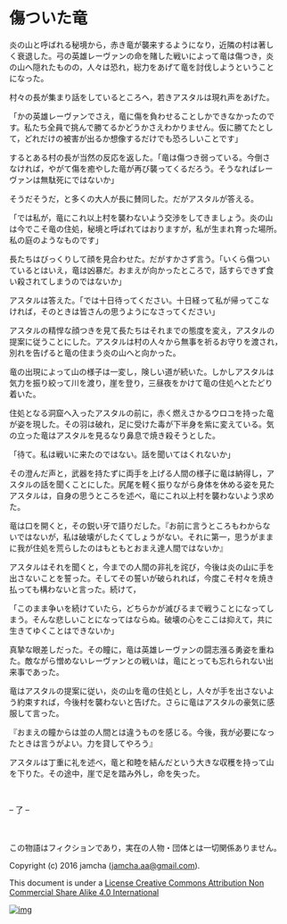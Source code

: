 # 傷ついた竜

炎の山と呼ばれる秘境から，赤き竜が襲来するようになり，近隣の村は著し  
く衰退した。弓の英雄レーヴァンの命を賭した戦いによって竜は傷つき，炎  
の山へ隠れたものの，人々は恐れ，総力をあげて竜を討伐しようということ  
になった。  

村々の長が集まり話をしているところへ，若きアスタルは現れ声をあげた。  

「かの英雄レーヴァンでさえ，竜に傷を負わせることしかできなかったので  
す。私たち全員で挑んで勝てるかどうかさえわかりません。仮に勝てたとし  
て，どれだけの被害が出るか想像するだけでも恐ろしいことです」  

するとある村の長が当然の反応を返した。「竜は傷つき弱っている。今倒さ  
なければ，やがて傷を癒やした竜が再び襲ってくるだろう。そうなればレー  
ヴァンは無駄死にではないか」  

そうだそうだ，と多くの大人が長に賛同した。だがアスタルが答える。  

「では私が，竜にこれ以上村を襲わないよう交渉をしてきましょう。炎の山  
は今でこそ竜の住処，秘境と呼ばれてはおりますが，私が生まれ育った場所。  
私の庭のようなものです」  

長たちはびっくりして顔を見合わせた。だがすかさず言う。「いくら傷つい  
ているとはいえ，竜は凶暴だ。おまえが向かったところで，話すらできず食  
い殺されてしまうのではないか」  

アスタルは答えた。「では十日待ってください。十日経って私が帰ってこな  
ければ，そのときは皆さんの思うようになさってください」  

アスタルの精悍な顔つきを見て長たちはそれまでの態度を変え，アスタルの  
提案に従うことにした。アスタルは村の人々から無事を祈るお守りを渡され，  
別れを告げると竜の住まう炎の山へと向かった。  

竜の出現によって山の様子は一変し，険しい道が続いた。しかしアスタルは  
気力を振り絞って川を渡り，崖を登り，三昼夜をかけて竜の住処へとたどり  
着いた。  

住処となる洞窟へ入ったアスタルの前に，赤く燃えさかるウロコを持った竜  
が姿を現した。その羽は破れ，足に受けた毒が下半身を紫に変えている。気  
の立った竜はアスタルを見るなり鼻息で焼き殺そうとした。  

「待て。私は戦いに来たのではない。話を聞いてはくれないか」  

その澄んだ声と，武器を持たずに両手を上げる人間の様子に竜は納得し，ア  
スタルの話を聞くことにした。尻尾を軽く振りながら身体を休める姿を見た  
アスタルは，自身の思うところを述べ，竜にこれ以上村を襲わないよう求め  
た。  

竜は口を開くと，その鋭い牙で語りだした。『お前に言うところもわからな  
いではないが，私は破壊がしたくてしょうがない。それに第一，思うがまま  
に我が住処を荒らしたのはもともとおまえ達人間ではないか』  

アスタルはそれを聞くと，今までの人間の非礼を詫び，今後は炎の山に手を  
出さないことを誓った。そしてその誓いが破られれば，今度こそ村々を焼き  
払っても構わないと言った。続けて，  

「このまま争いを続けていたら，どちらかが滅びるまで戦うことになってし  
まう。そんな悲しいことになってはならぬ。破壊の心をここは抑えて，共に  
生きてゆくことはできないか」  

真摯な眼差しだった。その瞳に，竜は英雄レーヴァンの闘志漲る勇姿を重ね  
た。敵ながら憎めないレーヴァンとの戦いは，竜にとっても忘れられない出  
来事であった。  

竜はアスタルの提案に従い，炎の山を竜の住処とし，人々が手を出さないよ  
う約束すれば，今後村を襲わないと告げた。さらに竜はアスタルの豪気に感  
服して言った。  

『おまえの瞳からは並の人間とは違うものを感じる。今後，我が必要になっ  
たときは言うがよい。力を貸してやろう』  

アスタルは丁重に礼を述べ，竜と和睦を結んだという大きな収穫を持って山  
を下りた。その途中，崖で足を踏み外し，命を失った。  

<br>  

&#x2013; 了 &#x2013;  

<br>  
<br>  
この物語はフィクションであり，実在の人物・団体とは一切関係ありません。  

Copyright (c) 2016 jamcha (jamcha.aa@gmail.com).  

This document is under a [License Creative Commons Attribution Non Commercial Share Alike 4.0 International](http://creativecommons.org/licenses/by-nc-sa/4.0/deed)  

[![img](http://i.creativecommons.org/l/by-nc-sa/3.0/80x15.png)](http://creativecommons.org/licenses/by-nc-sa/4.0/deed)